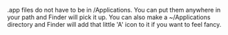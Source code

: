 .app files do not have to be in /Applications. You can put them anywhere in your path and Finder will pick it up. You can also make a ~/Applications directory and Finder will add that little 'A' icon to it if you want to feel fancy.

